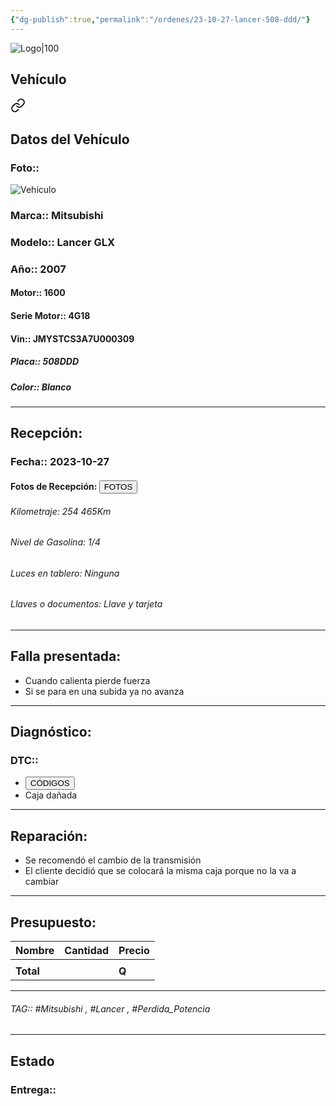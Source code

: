 ```yaml
---
{"dg-publish":true,"permalink":"/ordenes/23-10-27-lancer-508-ddd/"}
---
```


![Logo|100](http://drive.google.com/uc?export=view&id=137fl3TIZ0-PU8b-Pt0bsjclwHub_u78G)

## Vehículo

<div class="transclusion internal-embed is-loaded"><a class="markdown-embed-link" href="/vehiculos/mitsubishi/lancer-508-ddd/#datos-del-vehiculo" aria-label="Open link"><svg xmlns="http://www.w3.org/2000/svg" width="24" height="24" viewBox="0 0 24 24" fill="none" stroke="currentColor" stroke-width="2" stroke-linecap="round" stroke-linejoin="round" class="svg-icon lucide-link"><path d="M10 13a5 5 0 0 0 7.54.54l3-3a5 5 0 0 0-7.07-7.07l-1.72 1.71"></path><path d="M14 11a5 5 0 0 0-7.54-.54l-3 3a5 5 0 0 0 7.07 7.07l1.71-1.71"></path></svg></a><div class="markdown-embed">



## Datos del Vehículo 
### Foto:: 
![Vehículo](http://drive.google.com/uc?export=view&id=1y8zxRtqcqnMONd2yGNmE-hCoGRFC5qrh)

### Marca:: Mitsubishi 
### Modelo:: Lancer GLX
### Año:: 2007
#### Motor:: 1600
#### Serie Motor:: 4G18
#### Vin:: JMYSTCS3A7U000309
##### Placa:: 508DDD
##### Color:: Blanco 
---


</div></div>


## Recepción:
### Fecha:: 2023-10-27
#### Fotos de Recepción: <a href="http"><button class="btn success">FOTOS</button></a>

###### Kilometraje: 254 465Km
###### Nivel de Gasolina: 1/4
###### Luces en tablero: Ninguna
###### Llaves o documentos: Llave y tarjeta 

---

## Falla presentada:
- Cuando calienta pierde fuerza 
- Si se para en una subida ya no avanza 


---

## Diagnóstico:
### DTC:: 

- <a href="https://usait.x431.com/Home/Report/reportDetail/diagnose_record_id/a917caa0geAEKw54AEtZKwoGoG/report_type/D/l/es/timezone/-6"><button class="btn success">CÓDIGOS</button></a>
- Caja dañada

---
## Reparación:
- Se recomendó el cambio de la transmisión
- El cliente decidió que se colocará la misma caja porque no la va a cambiar 

---

## Presupuesto:

| Nombre | Cantidad | Precio |
| ------ | -------- | ------ |
|        |          |        |
| **Total**       |        |    **Q**    |

---

###### TAG:: #Mitsubishi , #Lancer , #Perdida_Potencia 

---

## Estado

### Entrega:: 